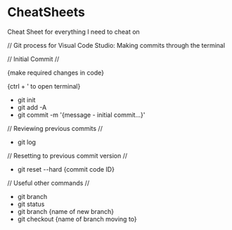 # CheatSheets
Cheat Sheet for everything I need to cheat on

// Git process for Visual Code Studio: Making commits through the terminal

// Initial Commit //

{make required changes in code}

 {ctrl + ' to open terminal}

- git init
- git add -A
- git commit -m '{message - initial commit...}'


// Reviewing previous commits //

- git log

// Resetting to previous commit version //

- git reset --hard {commit code ID}

// Useful other commands //

- git branch
- git status
- git branch {name of new branch}
- git checkout {name of branch moving to}
